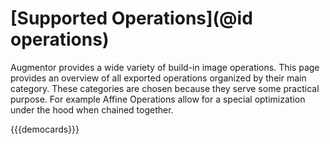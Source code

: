 # [Supported Operations](@id operations)

Augmentor provides a wide variety of build-in image operations.
This page provides an overview of all exported operations
organized by their main category. These categories are chosen
because they serve some practical purpose. For example Affine
Operations allow for a special optimization under the hood when
chained together.


{{{democards}}}

